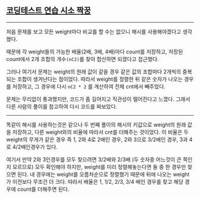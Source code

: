 ## [코딩테스트 연습 시소 짝꿍](https://school.programmers.co.kr/learn/courses/30/lessons/152996)

---

처음 문제를 보고 모든 weight마다 비교를 할 수는 없으니 해시를 사용해야겠다고 생각했다.

때문에 각 weight들의 가능한 배율(2배, 3배, 4배)마다 count를 저장하고, 저장된 count에서 2개 조합의 개수`(nC2)`를 찾아 합산하면 되겠다고 접근했다.

그러나 여기서 문제는 weight의 원래 값이 같을 경우 같은 값의 조합마다 2개씩의 중복되는 조합이 생겨난다는 점이었다. 따라서 weight를 정렬한 뒤 같은 숫자가 나오는 경우를 저장하고, 그 경우에 다시 `nC2 * 2` 를 계산하여 전체 cnt에서 빼주었다.

문제는 무리없이 통과했지만, 코드가 좀 길어지고 직관성이 떨어진다고 느꼈다. 그래서 다른 사람의 풀이를 참고하여 다시 코드를 짜보았다.

---

똑같이 해시를 사용하는것은 같으나 두 번째 풀이의 해시의 키값으로 weight의 원래 값을 저장하고, 다른 weight와의 비율에 따라서 cnt를 더해주는 것이었다. 이 비율은 두 weight의 무게가 같은 경우 즉 1, 2와 4로 2배인 경우, 2와 3으로 3/2배인 경우, 3과 4로 4/2배인경우가 있다.

여기서 만약 2와 3인경우를 모두 찾으려면 3/2배와 2/3배 (두 숫자중 어느것이 큰 쪽인지 모르므로) 모두 확인해야 하지만, weight를 미리 정렬해놓는다면 둘 중 한 경우만 찾으면 된다. 내 경우에는 weight를 오름차순으로 정렬했기 때문에 뒤에 나오는 weight가 이전보다 무조건 더 크다. 따라서 배율은 1, 1/2, 2/3, 3/4 배인 경우를 찾고 해당 경우에 count를 더해주면 된다.
